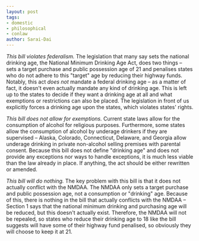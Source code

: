 ```yaml
---
layout: post
tags: 
- domestic 
- philosophical 
- conlaw
author: Sarai-Dai
---
```


_This bill violates federalism._ The legislation that many say sets the national drinking age, the National Minimum Drinking Age Act, does two things – sets a target purchase and public possession age of 21 and penalises states who do not adhere to this "target" age by reducing their highway funds. Notably, this act _does not_ mandate a federal drinking age – as a matter of fact, it doesn't even actually mandate any kind of drinking age. This is left up to the states to decide if they want a drinking age at all and what exemptions or restrictions can also be placed. The legislation in front of us explicitly forces a drinking age upon the states, which violates states' rights.

_This bill does not allow for exemptions._ Current state laws allow for the consumption of alcohol for religious purposes. Furthermore, some states allow the consumption of alcohol by underage drinkers if they are supervised – Alaska, Colorado, Connecticut, Delaware, and Georgia allow underage drinking in private non-alcohol selling premises with parental consent. Because this bill does not define "drinking age" and does not provide any exceptions nor ways to handle exceptions, it is much less viable than the law already in place. If anything, the act should be either rewritten or amended.

_This bill will do nothing._ The key problem with this bill is that it does not actually conflict with the NMDAA. The NMDAA only sets a target purchase and public possession age, not a consumption or "drinking" age. Because of this, there is nothing in the bill that actually conflicts with the NMDAA – Section 1 says that the national minimum drinking and purchasing age will be reduced, but this doesn't actually exist. Therefore, the NMDAA will not be repealed, so states who reduce their drinking age to 18 like the bill suggests will have some of their highway fund penalised, so obviously they will choose to keep it at 21.

